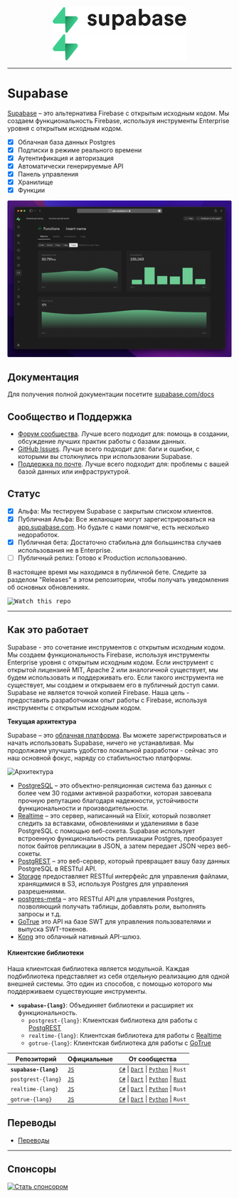 <p align="center">
<img width="300" src="https://raw.githubusercontent.com/supabase/supabase/master/packages/common/assets/images/supabase-logo-wordmark--light.svg#gh-light-mode-only">
<img width="300" src="https://raw.githubusercontent.com/supabase/supabase/master/packages/common/assets/images/supabase-logo-wordmark--dark.svg#gh-dark-mode-only">
</p>

---

# Supabase

[Supabase](https://supabase.com) – это альтернатива Firebase с открытым исходным кодом. Мы создаем функциональность Firebase, используя инструменты Enterprise уровня с открытым исходным кодом.

- [x] Облачная база данных Postgres
- [x] Подписки в режиме реального времени
- [x] Аутентификация и авторизация
- [x] Автоматически генерируемые API
- [x] Панель управления
- [x] Хранилище
- [x] Функции

![Supabase Dashboard](https://raw.githubusercontent.com/supabase/supabase/master/apps/www/public/images/github/supabase-dashboard.png)

## Документация

Для получения полной документации посетите [supabase.com/docs](https://supabase.com/docs)

## Сообщество и Поддержка

- [Форум сообщества](https://github.com/supabase/supabase/discussions). Лучше всего подходит для: помощь в создании, обсуждение лучших практик работы с базами данных.
- [GitHub Issues](https://github.com/supabase/supabase/issues). Лучше всего подходит для: баги и ошибки, с которыми вы столкнулись при использовании Supabase.
- [Поддержка по почте](https://supabase.com/docs/support#business-support). Лучше всего подходит для: проблемы с вашей базой данных или инфраструктурой.

## Статус

- [x] Альфа: Мы тестируем Supabase с закрытым списком клиентов.
- [x] Публичная Альфа: Все желающие могут зарегистрироваться на [app.supabase.com](https://app.supabase.com). Но будьте с нами помягче, есть несколько недоработок.
- [x] Публичная бета: Достаточно стабильна для большинства случаев использования не в Enterprise.
- [ ] Публичный релиз: Готово к Production использованию.

В настоящее время мы находимся в публичной бете. Следите за разделом "Releases" в этом репозитории, чтобы получать уведомления об основных обновлениях.

<kbd><img src="https://gitcdn.link/repo/supabase/supabase/master/web/static/watch-repo.gif" alt="Watch this repo"/></kbd>

---

## Как это работает

Supabase - это сочетание инструментов с открытым исходным кодом. Мы создаем функциональность Firebase, используя инструменты Enterprise уровня с открытым исходным кодом. Если инструмент с открытой лицензией MIT, Apache 2 или аналогичной существует, мы будем использовать и поддерживать его. Если такого инструмента не существует, мы создаем и открываем его в публичный доступ сами. Supabase не является точной копией Firebase. Наша цель - предоставить разработчикам опыт работы с Firebase, используя инструменты с открытым исходным кодом.

**Текущая архитектура**

Supabase – это [облачная платформа](https://app.supabase.com). Вы можете зарегистрироваться и начать использовать Supabase, ничего не устанавливая. Мы продолжаем улучшать удобство локальной разработки - сейчас это наш основной фокус, наряду со стабильностью платформы.

![Архитектура](https://supabase.com/docs/assets/images/supabase-architecture-9050a7317e9ec7efb7807f5194122e48.png)

- [PostgreSQL](https://www.postgresql.org/) – это объектно-реляционная система баз данных с более чем 30 годами активной разработки, которая завоевала прочную репутацию благодаря надежности, устойчивости функциональности и производительности.
- [Realtime](https://github.com/supabase/realtime) – это сервер, написанный на Elixir, который позволяет cледить за вставками, обновлениями и удалениями в базе PostgreSQL с помощью веб-сокета. Supabase использует встроенную функциональность репликации Postgres, преобразует поток байтов репликации в JSON, а затем передает JSON через веб-сокеты.
- [PostgREST](http://postgrest.org/) – это веб-сервер, который превращает вашу базу данных PostgreSQL в RESTful API.
- [Storage](https://github.com/supabase/storage-api) предоставляет RESTful интерфейс для управления файлами, хранящимися в S3, используя Postgres для управления разрешениями.
- [postgres-meta](https://github.com/supabase/postgres-meta) – это RESTful API для управления Postgres, позволяющий получать таблицы, добавлять роли, выполнять запросы и т.д.
- [GoTrue](https://github.com/netlify/gotrue) это API на базе SWT для управления пользователями и выпуска SWT-токенов.
- [Kong](https://github.com/Kong/kong) это облачный нативный API-шлюз.

#### Клиентские библиотеки

Наша клиентская библиотека является модульной. Каждая подбиблиотека представляет из себя отдельную реализацию для одной внешней системы. Это один из способов, с помощью которого мы поддерживаем существующие инструменты.

- **`supabase-{lang}`**: Объединяет библиотеки и расширяет их функциональность.
  - `postgrest-{lang}`: Клиентская библиотека для работы с [PostgREST](https://github.com/postgrest/postgrest)
  - `realtime-{lang}`: Клиентская библиотека для работы с [Realtime](https://github.com/supabase/realtime)
  - `gotrue-{lang}`: Клиентская библиотека для работы с [GoTrue](https://github.com/netlify/gotrue)

| Репозиторий           | Официальные                                      | От сообщества                                                                                                                                                                                                              |
| --------------------- | ------------------------------------------------ | -------------------------------------------------------------------------------------------------------------------------------------------------------------------------------------------------------------------------- |
| **`supabase-{lang}`** | [`JS`](https://github.com/supabase/supabase-js)  | [`C#`](https://github.com/supabase/supabase-csharp) \| [`Dart`](https://github.com/supabase/supabase-dart) \| [`Python`](https://github.com/supabase/supabase-py) \| `Rust`                                                |
| `postgrest-{lang}`    | [`JS`](https://github.com/supabase/postgrest-js) | [`C#`](https://github.com/supabase/postgrest-csharp) \| [`Dart`](https://github.com/supabase/postgrest-dart) \| [`Python`](https://github.com/supabase/postgrest-py) \| [`Rust`](https://github.com/supabase/postgrest-rs) |
| `realtime-{lang}`     | [`JS`](https://github.com/supabase/realtime-js)  | [`C#`](https://github.com/supabase/realtime-csharp) \| [`Dart`](https://github.com/supabase/realtime-dart) \| [`Python`](https://github.com/supabase/realtime-py) \| `Rust`                                                |
| `gotrue-{lang}`       | [`JS`](https://github.com/supabase/gotrue-js)    | [`C#`](https://github.com/supabase/gotrue-csharp) \| [`Dart`](https://github.com/supabase/gotrue-dart) \| [`Python`](https://github.com/supabase/gotrue-py) \| `Rust`                                                      |

<!--- Remove this list if you're traslating to another language, it's hard to keep updated across multiple files-->
<!--- Keep only the link to the list of translation files-->

## Переводы

- [Переводы](/i18n/languages.md) <!--- Keep only the this-->

---

## Спонсоры

[![Стать спонсором](https://user-images.githubusercontent.com/10214025/90518111-e74bbb00-e198-11ea-8f88-c9e3c1aa4b5b.png)](https://github.com/sponsors/supabase)
